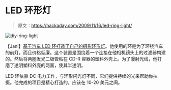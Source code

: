 # LED 环形灯

> 原文：<https://hackaday.com/2009/11/16/led-ring-light/>

![diy-ring-light](img/34c7a849345ca531a24996faea75c4a2.png "diy-ring-light")

【Jani】[基于汽车 LED 环打造了自己的摄影环形灯](http://metku.net/index.html?path=mods/ring-light/index_eng)。他使用的环是为了环绕汽车的前灯，而且价格低廉。这个装置是围绕着一个连接在他相机镜头上的过滤器构建的。然后将两圈发光二极管粘在 CD-R 容器的塑料外壳上。为了漫射光线，他打磨了透明塑料外壳的两面，使其半透明。

LED 环依靠 DC 电力工作，与环形闪光灯不同，它们提供持续的光来帮助你拍摄。他完成的项目是精心打造的，应该在 10-20 美元之间。